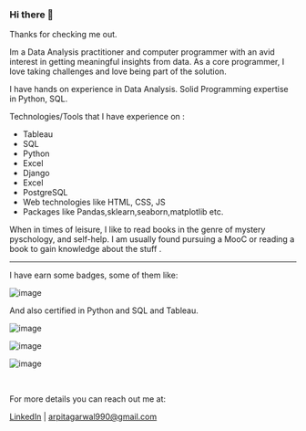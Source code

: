 ### Hi there 👋

Thanks for checking me out.

Im a Data Analysis practitioner and computer programmer with an avid interest in getting meaningful insights from data. As a core programmer, I love taking challenges and love being part of the solution.

I have hands on experience in Data Analysis. Solid Programming expertise in Python, SQL.

Technologies/Tools that I have experience on :

<ul>
  <li>Tableau</li>
  <li>SQL</li>
<li>Python</li>
<li>Excel</li>
<li>Django</li>
<li>Excel</li>
<li>PostgreSQL</li>
<li>Web technologies like HTML, CSS, JS</li>
<li>Packages like Pandas,sklearn,seaborn,matplotlib etc.</li>
  </ul>

When in times of leisure, I like to read books in the genre of mystery pyschology, and self-help. I am usually found pursuing a MooC or reading a book to gain knowledge about the stuff .

<hr>

I have earn some badges, some of them like:

![image](https://user-images.githubusercontent.com/48977528/148635692-152aa89d-fc20-40bb-8a9b-4ccfa355b923.png)

And also certified in Python and SQL and Tableau.

![image](https://user-images.githubusercontent.com/48977528/148635715-d5f8d1ac-651b-46d7-bf3b-4721a3d27088.png)

![image](https://user-images.githubusercontent.com/48977528/148635750-758c09de-3926-4474-9c12-c51d45e2ce09.png)

![image](https://user-images.githubusercontent.com/48977528/148635790-6b795bae-1541-4648-b900-9966b89af4ad.png)

<br>

For more details you can reach out me at:

 <a href="https://www.linkedin.com/in/arpit-k-agarwal/" rel="nofollow">LinkedIn</a> | arpitagarwal990@gmail.com





